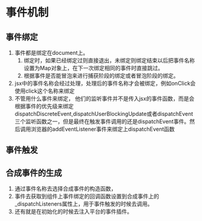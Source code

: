 # 事件机制
## 事件绑定
1. 事件都是绑定在document上。
   1. 绑定时，如果已经绑定过则直接退出，未绑定则绑定结束以后把事件名称设置为Map对象上，在下一次绑定相同的事件时直接跳过。
   2. 根据事件是否能冒泡来进行捕获阶段的绑定或者冒泡阶段的绑定。
2. jsx中的事件名称会经过处理，处理后的事件名称才会被绑定，例如onClick会使用click这个名称来绑定
3. 不管用什么事件来绑定， 他们的监听事件并不是传入jsx的事件函数，而是会根据事件的优先级来绑定dispatchDiscreteEvent,dispatchUserBlockingUpdate或者dispatchEvent三个监听函数之一，但是最终在触发事件调用的还是dispatchEvent事件。然后调用浏览器的addEventListener事件来绑定上dispatchEvent函数

## 事件触发

## 合成事件的生成
1. 通过事件名称去选择合成事件的构造函数，
2. 事件去获取到组件上事件绑定的回调函数设置到合成事件上的_dispatchListeners属性上，用于事件触发的时候去调用。
3. 还有就是在初始化的时候去注入平台的事件插件。
